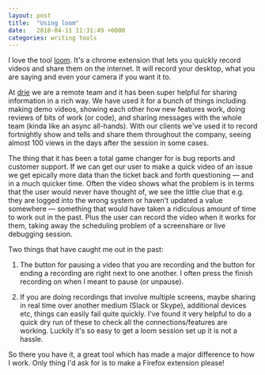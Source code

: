 ```yaml
---
layout: post
title:  "Using loom"
date:   2018-04-11 11:31:49 +0000
categories: writing tools
---
```


I love the tool [loom](1). It's a chrome extension that lets you quickly record videos and share them on the internet. It will record your desktop, what you are saying and even your camera if you want it to.

<!--more-->

At [drie](2) we are a remote team and it has been super helpful for sharing information in a rich way. We have used it for a bunch of things including making demo videos, showing each other how new features work, doing reviews of bits of work (or code), and sharing messages with the whole team (kinda like an async all-hands). With our clients we've used it to record fortnightly show and tells and share them throughout the company, seeing almost 100 views in the days after the session in some cases.  

The thing that it has been a total game changer for is bug reports and customer support. If we can get our user to make a quick video of an issue we get epically more data than the ticket back and forth questioning &mdash; and in a much quicker time. Often the video shows what the problem is in terms that the user would never have thought of, we see the little clue that e.g. they are logged into the wrong system or haven't updated a value somewhere &mdash; something that would have taken a ridiculous amount of time to work out in the past. Plus the user can record the video when it works for them, taking away the scheduling problem of a screenshare or live debugging session.

Two things that have caught me out in the past:

1. The button for pausing a video that you are recording and the button for ending a recording are right next to one another. I often press the finish recording on when I meant to pause (or unpause).

2. If you are doing recordings that involve multiple screens, maybe sharing in real time over another medium (Slack or Skype), additional devices etc, things can easily fail quite quickly. I've found it very helpful to do a quick dry run of these to check all the connections/features are working. Luckily it's so easy to get a loom session set up it is not a hassle.

So there you have it, a great tool which has made a major difference to how I work. Only thing I'd ask for is to make a Firefox extension please!

[1]: https://www.useloom.com/
[2]: https://drie.co

